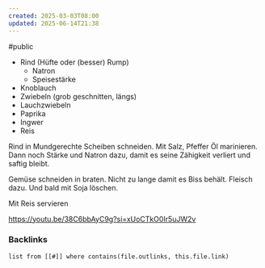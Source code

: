 ```yaml
---
created: 2025-03-03T08:00
updated: 2025-06-14T21:38
---
```

#public
- Rind (Hüfte oder (besser) Rump)
  - Natron
  - Speisestärke
- Knoblauch
- Zwiebeln (grob geschnitten, längs)
- Lauchzwiebeln
- Paprika
- Ingwer
- Reis 

Rind in Mundgerechte Scheiben schneiden. Mit Salz, Pfeffer Öl marinieren. Dann noch Stärke und Natron dazu, damit es seine Zähigkeit verliert und saftig bleibt.

Gemüse schneiden in braten. Nicht zu lange damit es Biss behält. Fleisch dazu. Und bald mit Soja löschen.


Mit Reis servieren 



https://youtu.be/38C6bbAyC9g?si=xUoCTkO0Ir5uJW2v



### Backlinks
```dataview 
list from [[#]] where contains(file.outlinks, this.file.link)
```

